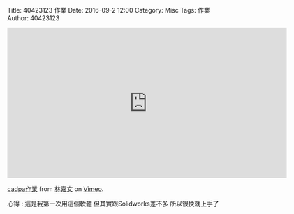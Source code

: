 Title: 40423123 作業
Date: 2016-09-2 12:00
Category: Misc
Tags: 作業
Author: 40423123



<!-- PELICAN_END_SUMMARY -->

<iframe src="https://player.vimeo.com/video/189897593" width="640" height="345" frameborder="0" webkitallowfullscreen mozallowfullscreen allowfullscreen></iframe>
<p><a href="https://vimeo.com/189897593">cadpa作業</a> from <a href="https://vimeo.com/user47579118">林嘉文</a> on <a href="https://vimeo.com">Vimeo</a>.</p>

<p>心得 : 這是我第一次用這個軟體 但其實跟Solidworks差不多 所以很快就上手了</p>


